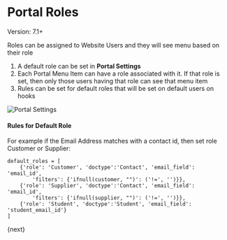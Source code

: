 <!-- add-breadcrumbs -->
# Portal Roles

Version: 7.1+

Roles can be assigned to Website Users and they will see menu based on their role

1. A default role can be set in **Portal Settings**
1. Each Portal Menu Item can have a role associated with it. If that role is set, then only those users having that role can see that menu item
1. Rules can be set for default roles that will be set on default users on hooks

<img class="screenshot" alt="Portal Settings" src="/docs/assets/img/portals/portal-settings.png">

#### Rules for Default Role

For example if the Email Address matches with a contact id, then set role Customer or Supplier:

	default_roles = [
		{'role': 'Customer', 'doctype':'Contact', 'email_field': 'email_id',
			'filters': {'ifnull(customer, "")': ('!=', '')}},
		{'role': 'Supplier', 'doctype':'Contact', 'email_field': 'email_id',
			'filters': {'ifnull(supplier, "")': ('!=', '')}},
		{'role': 'Student', 'doctype':'Student', 'email_field': 'student_email_id'}
	]

{next}
